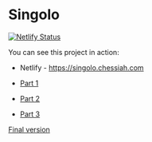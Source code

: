 # Singolo

[![Netlify Status](https://api.netlify.com/api/v1/badges/c959373f-1114-4cac-9db2-b7dd772a36e3/deploy-status)](https://app.netlify.com/sites/singolo-chessiah/deploys)

You can see this project in action:

- Netlify - <https://singolo.chessiah.com>

- [Part 1](https://alekseyvlivanov.github.io/singolo/singolo1.html)
- [Part 2](https://alekseyvlivanov.github.io/singolo/singolo2.html)
- [Part 3](https://alekseyvlivanov.github.io/singolo/singolo3.html)

[Final version](https://alekseyvlivanov.github.io/singolo/index.html)
